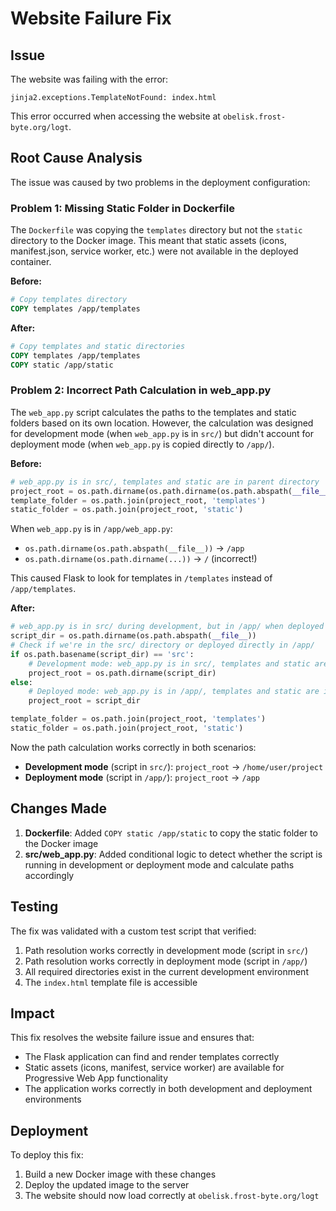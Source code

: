 # Website Failure Fix

## Issue
The website was failing with the error:
```
jinja2.exceptions.TemplateNotFound: index.html
```

This error occurred when accessing the website at `obelisk.frost-byte.org/logt`.

## Root Cause Analysis

The issue was caused by two problems in the deployment configuration:

### Problem 1: Missing Static Folder in Dockerfile
The `Dockerfile` was copying the `templates` directory but not the `static` directory to the Docker image. This meant that static assets (icons, manifest.json, service worker, etc.) were not available in the deployed container.

**Before:**
```dockerfile
# Copy templates directory
COPY templates /app/templates
```

**After:**
```dockerfile
# Copy templates and static directories
COPY templates /app/templates
COPY static /app/static
```

### Problem 2: Incorrect Path Calculation in web_app.py
The `web_app.py` script calculates the paths to the templates and static folders based on its own location. However, the calculation was designed for development mode (when `web_app.py` is in `src/`) but didn't account for deployment mode (when `web_app.py` is copied directly to `/app/`).

**Before:**
```python
# web_app.py is in src/, templates and static are in parent directory
project_root = os.path.dirname(os.path.dirname(os.path.abspath(__file__)))
template_folder = os.path.join(project_root, 'templates')
static_folder = os.path.join(project_root, 'static')
```

When `web_app.py` is in `/app/web_app.py`:
- `os.path.dirname(os.path.abspath(__file__))` → `/app`
- `os.path.dirname(os.path.dirname(...))` → `/` (incorrect!)

This caused Flask to look for templates in `/templates` instead of `/app/templates`.

**After:**
```python
# web_app.py is in src/ during development, but in /app/ when deployed in Docker
script_dir = os.path.dirname(os.path.abspath(__file__))
# Check if we're in the src/ directory or deployed directly in /app/
if os.path.basename(script_dir) == 'src':
    # Development mode: web_app.py is in src/, templates and static are in parent directory
    project_root = os.path.dirname(script_dir)
else:
    # Deployed mode: web_app.py is in /app/, templates and static are in /app/templates and /app/static
    project_root = script_dir

template_folder = os.path.join(project_root, 'templates')
static_folder = os.path.join(project_root, 'static')
```

Now the path calculation works correctly in both scenarios:
- **Development mode** (script in `src/`): `project_root` → `/home/user/project`
- **Deployment mode** (script in `/app/`): `project_root` → `/app`

## Changes Made

1. **Dockerfile**: Added `COPY static /app/static` to copy the static folder to the Docker image
2. **src/web_app.py**: Added conditional logic to detect whether the script is running in development or deployment mode and calculate paths accordingly

## Testing

The fix was validated with a custom test script that verified:
1. Path resolution works correctly in development mode (script in `src/`)
2. Path resolution works correctly in deployment mode (script in `/app/`)
3. All required directories exist in the current development environment
4. The `index.html` template file is accessible

## Impact

This fix resolves the website failure issue and ensures that:
- The Flask application can find and render templates correctly
- Static assets (icons, manifest, service worker) are available for Progressive Web App functionality
- The application works correctly in both development and deployment environments

## Deployment

To deploy this fix:
1. Build a new Docker image with these changes
2. Deploy the updated image to the server
3. The website should now load correctly at `obelisk.frost-byte.org/logt`
